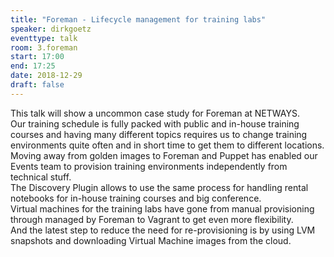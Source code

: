```yaml
---
title: "Foreman - Lifecycle management for training labs"
speaker: dirkgoetz
eventtype: talk
room: 3.foreman
start: 17:00
end: 17:25
date: 2018-12-29
draft: false
---
```


This talk will show a uncommon case study for Foreman at NETWAYS.  
Our training schedule is fully packed with public and in-house training courses and
having many different topics requires us to change training environments quite often and
in short time to get them to different locations.  
Moving away from golden images to Foreman and Puppet has enabled our Events team to provision training environments independently from technical stuff.  
The Discovery Plugin allows to use the same process for handling rental notebooks for in-house training courses and big conference.  
Virtual machines for the training labs have gone from manual provisioning through managed by Foreman to Vagrant to get even more flexibility.  
And the latest step to reduce the need for re-provisioning is by using LVM snapshots and downloading Virtual Machine images from the cloud.  

